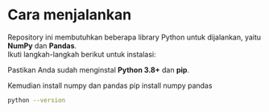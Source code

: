 # Cara menjalankan 

Repository ini membutuhkan beberapa library Python untuk dijalankan, yaitu **NumPy** dan **Pandas**.  
Ikuti langkah-langkah berikut untuk instalasi:

Pastikan Anda sudah menginstal **Python 3.8+** dan **pip**.  

Kemudian install numpy dan pandas
pip install numpy pandas

```bash
python --version
